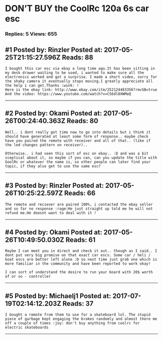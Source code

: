 # DON&rsquo;T BUY the CoolRc 120a 6s car esc

### Replies: 5 Views: 655

## \#1 Posted by: Rinzler Posted at: 2017-05-25T21:15:27.596Z Reads: 88

```
I bought this car esc via ebay a long time ago.It has been sitting in my desk drawer waiting to be used, i wanted to make sure all the electronics worked and got a surprise. I made a short video, sorry for the shaky camera it eventually stops moving.I greatly appreciate all the help i can get.Thanks :wink: !
Here is the ebay link: http://www.ebay.com/itm/252124483356?rmvSB=true
And the video: https://www.youtube.com/watch?v=C56dl0XWMeQ
```

---
## \#2 Posted by: Okami Posted at: 2017-05-26T00:24:40.363Z Reads: 80

```
Well.. i dont really got time now to go into details but i think it should have generated at least some form of response.. maybe check have you paired the remote with receiver and all of that.. (like if the led changes pattern on receiver)..

Otherwise.. i had seen this sort of esc on ebay.. :D and was a bit sceptical about it, so maybe if you can, can you update the title with GoolRc or whatever the name is, so other people can later find your topic, if they also get to use the same esc?
```

---
## \#3 Posted by: Rinzler Posted at: 2017-05-26T10:25:22.597Z Reads: 66

```
The remote and reciever are paired 100%, i contacted the ebay seller and so far no response :rage:He just straight up told me he will not refund me.He doesnt want to deal with it !
```

---
## \#4 Posted by: Okami Posted at: 2017-05-26T10:49:50.030Z Reads: 61

```
Maybe I can meet you in direct and check it out.. though as I said.. I dont put very big promise on that exact car escs. Some car / heli / boat escs are better left alone :D so next time just grab one which is more familiar in the community and have been reported to work okay! 

I can sort of understand the desire to run your board with 20$ worth of or so - controller
```

---
## \#5 Posted by: Michaelj1 Posted at: 2017-07-19T02:14:12.203Z Reads: 37

```
I bought a remote from them to use for a skateboard lol. The stupid piece of garbage kept engaging the brakes randomly and almost there me off a couple of times :joy: don't buy anything from coolrc for electric skateboards
```

---
